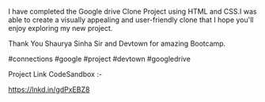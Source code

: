 I have completed the Google drive Clone Project using HTML and CSS.I was able to create a visually appealing and user-friendly clone that I hope you'll enjoy exploring my new project.

Thank You Shaurya Sinha Sir and Devtown for amazing Bootcamp.

#connections #google #project #devtown #googledrive

Project Link CodeSandbox :-

https://lnkd.in/gdPxEBZ8

